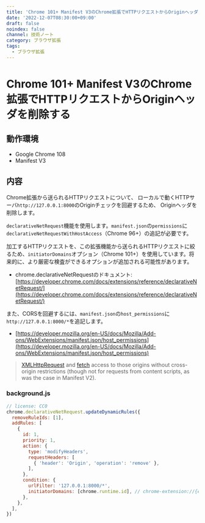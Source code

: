 ```yaml
---
title: 'Chrome 101+ Manifest V3のChrome拡張でHTTPリクエストからOriginヘッダを削除する'
date: '2022-12-07T08:30:00+09:00'
draft: false
noindex: false
channel: 技術ノート
category: ブラウザ拡張
tags:
  - ブラウザ拡張
---
```

# Chrome 101+ Manifest V3のChrome拡張でHTTPリクエストからOriginヘッダを削除する

## 動作環境

- Google Chrome 108
- Manifest V3

## 内容

Chrome拡張から送られるHTTPリクエストについて、
ローカルで動くHTTPサーバ`http://127.0.0.1:8000`のOriginチェックを回避するため、
Originヘッダを削除します。

`declarativeNetRequest`機能を使用します。`manifest.json`の`permissions`に`declarativeNetRequestWithHostAccess`（Chrome 96+）の追記が必要です。

加工するHTTPリクエストを、この拡張機能から送られるHTTPリクエストに絞るため、`initiatorDomains`オプション（Chrome 101+）を使用しています。将来的に、より厳密な検査ができるオプションが追加される可能性があります。

- chrome.declarativeNetRequestのドキュメント: [https://developer.chrome.com/docs/extensions/reference/declarativeNetRequest/](https://developer.chrome.com/docs/extensions/reference/declarativeNetRequest/)

また、CORSを回避するには、`manifest.json`の`host_permissions`に`http://127.0.0.1:8000/*`を追記します。

- [https://developer.mozilla.org/en-US/docs/Mozilla/Add-ons/WebExtensions/manifest.json/host_permissions](https://developer.mozilla.org/en-US/docs/Mozilla/Add-ons/WebExtensions/manifest.json/host_permissions)

> [XMLHttpRequest](https://developer.mozilla.org/en-US/docs/Web/API/XMLHttpRequest) and [fetch](https://developer.mozilla.org/en-US/docs/Web/API/Fetch_API) access to those origins without cross-origin restrictions (though not for requests from content scripts, as was the case in Manifest V2).

### background.js

```js
// license: CC0
chrome.declarativeNetRequest.updateDynamicRules({
  removeRuleIds: [1],
  addRules: [
    {
      id: 1,
      priority: 1,
      action: {
        type: 'modifyHeaders',
        requestHeaders: [
          { 'header': 'Origin', 'operation': 'remove' },
        ],
      },
      condition: {
        urlFilter: '127.0.0.1:8000/*',
        initiatorDomains: [chrome.runtime.id], // chrome-extension://{extension_id}
      },
    },
  ],
})
```
